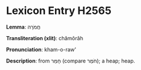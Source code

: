 # Lexicon Entry H2565

**Lemma**: חֲמֹרָה

**Transliteration (xlit)**: chămôrâh

**Pronunciation**: kham-o-raw'

**Description**:
from חָמַר (compare חֹמֶר); a heap; heap.
